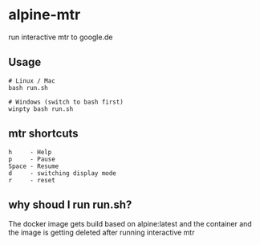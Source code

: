 # alpine-mtr
run interactive mtr to google.de


## Usage
```
# Linux / Mac
bash run.sh

# Windows (switch to bash first)
winpty bash run.sh
```

## mtr shortcuts
```
h     - Help
p     - Pause
Space - Resume
d     - switching display mode
r     - reset
```

## why shoud I run run.sh?
The docker image gets build based on alpine:latest and the container and the image is getting deleted after running interactive mtr
